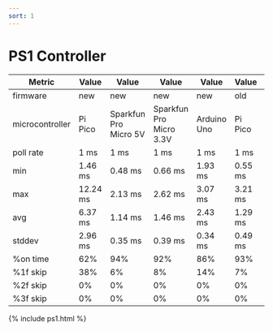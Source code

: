 ```yaml
---
sort: 1
---
```


# PS1 Controller

| Metric          | Value          | Value                 | Value                   | Value          | Value          | Value                 | Value                   | Value          |
| --------------- | -------------- | --------------------- | ----------------------- | -------------- | -------------- | --------------------- | ----------------------- | -------------- |
| firmware        | new            | new                   | new                     | new            | old            | old                   | old                     | old            |
| microcontroller | Pi Pico        | Sparkfun Pro Micro 5V | Sparkfun Pro Micro 3.3V | Arduino Uno    | Pi Pico        | Sparkfun Pro Micro 5V | Sparkfun Pro Micro 3.3V | Arduino Uno    |
| poll rate       | 1 ms           | 1 ms                  | 1 ms                    | 1 ms           | 1 ms           | 1 ms                  | 1 ms                    | 1 ms           |
| min             | 1.46 ms        | 0.48 ms               | 0.66 ms                 | 1.93 ms        | 0.55 ms        | 1.1 ms                | 2.07 ms                 | 1.46 ms        |
| max             | 12.24 ms       | 2.13 ms               | 2.62 ms                 | 3.07 ms        | 3.21 ms        | 3.23 ms               | 4.7 ms                  | 3.11 ms        |
| avg             | 6.37 ms        | 1.14 ms               | 1.46 ms                 | 2.43 ms        | 1.29 ms        | 2.34 ms               | 3.4 ms                  | 2.26 ms        |
| stddev          | 2.96 ms        | 0.35 ms               | 0.39 ms                 | 0.34 ms        | 0.49 ms        | 0.42 ms               | 0.56 ms                 | 0.37 ms        |
| %on time        | 62%            | 94%                   | 92%                     | 86%            | 93%            | 87%                   | 80%                     | 87%            |
| %1f skip        | 38%            | 6%                    | 8%                      | 14%            | 7%             | 13%                   | 20%                     | 13%            |
| %2f skip        | 0%             | 0%                    | 0%                      | 0%             | 0%             | 0%                    | 0%                      | 0%             |
| %3f skip        | 0%             | 0%                    | 0%                      | 0%             | 0%             | 0%                    | 0%                      | 0%             |

{% include ps1.html %}
